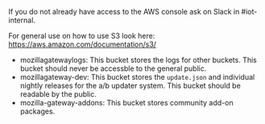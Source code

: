 If you do not already have access to the AWS console ask on Slack in #iot-internal.

For general use on how to use S3 look here: https://aws.amazon.com/documentation/s3/

- mozillagatewaylogs: This bucket stores the logs for other buckets. This bucket should never be accessble to the general public.
- mozillagateway-dev: This bucket stores the `update.json` and individual nightly releases for the a/b updater system. This bucket should be readable by the public.
- mozilla-gateway-addons: This bucket stores community add-on packages.